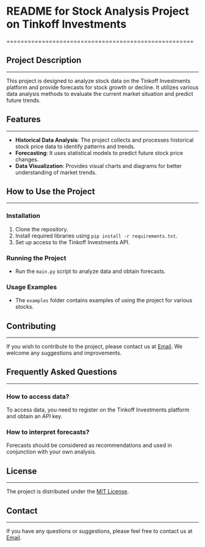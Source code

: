 # README for Stock Analysis Project on Tinkoff Investments
=====================================================

## Project Description
---------------

This project is designed to analyze stock data on the Tinkoff Investments platform and provide forecasts for stock growth or decline. It utilizes various data analysis methods to evaluate the current market situation and predict future trends.

## Features
------------

- **Historical Data Analysis**: The project collects and processes historical stock price data to identify patterns and trends.
- **Forecasting**: It uses statistical models to predict future stock price changes.
- **Data Visualization**: Provides visual charts and diagrams for better understanding of market trends.

## How to Use the Project
-------------------------

### Installation

1. Clone the repository.
2. Install required libraries using `pip install -r requirements.txt`.
3. Set up access to the Tinkoff Investments API.

### Running the Project

- Run the `main.py` script to analyze data and obtain forecasts.

### Usage Examples

- The `examples` folder contains examples of using the project for various stocks.

## Contributing
--------------

If you wish to contribute to the project, please contact us at [Email](Sakovin1008@gmail.com). We welcome any suggestions and improvements.

## Frequently Asked Questions
-----------------------------

### How to access data?

To access data, you need to register on the Tinkoff Investments platform and obtain an API key.

### How to interpret forecasts?

Forecasts should be considered as recommendations and used in conjunction with your own analysis.

## License
---------

The project is distributed under the [MIT License](https://opensource.org/licenses/MIT).

## Contact
---------

If you have any questions or suggestions, please feel free to contact us at [Email](mailto:Sakovin1008@gmail.com
).
